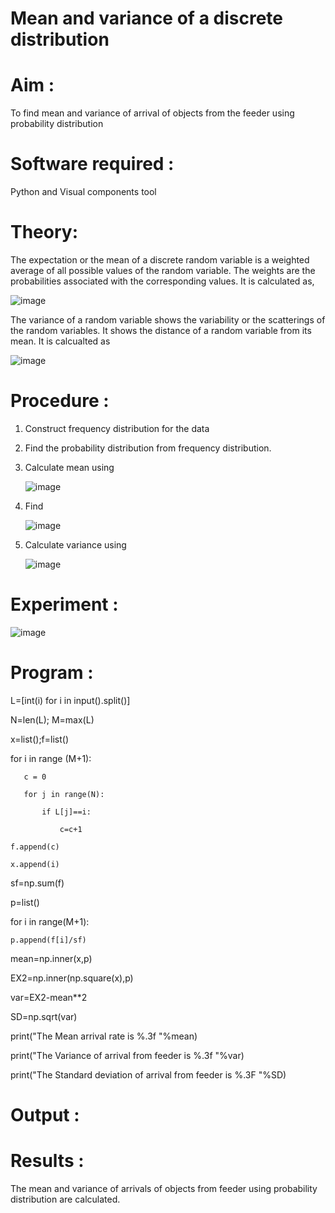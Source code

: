 #  Mean and variance of a discrete  distribution


# Aim : 

To find mean and variance of arrival of objects from the feeder using probability distribution


# Software required :  

Python and Visual components tool

# Theory:

The expectation or the mean of a discrete random variable is a weighted average of all possible
values of the random variable. The weights are the probabilities associated with the corresponding values. 
It is calculated as,

![image](https://user-images.githubusercontent.com/103921593/192938463-e34177f4-f188-48a0-bda2-8f6d1d660ed2.png)

The variance of a random variable shows the variability or the scatterings of the random variables.
It shows the distance of a random variable from its mean. It is calcualted as

![image](https://user-images.githubusercontent.com/103921593/192938695-99fedc01-34d5-4d36-84df-5880e766ed0c.png)


# Procedure :

1. Construct frequency distribution for the data

2. Find the  probability distribution from frequency distribution.

3. Calculate mean using 
   
   ![image](https://user-images.githubusercontent.com/103921593/192940431-03b81777-c54d-4286-b4f4-82dfe7666b4c.png)

4. Find  
   
      ![image](https://user-images.githubusercontent.com/103921593/192940255-2d9dd746-6875-4a6d-877b-6da6cdb96ab1.png)

5.  Calculate variance using 
  
      ![image](https://user-images.githubusercontent.com/103921593/192942852-913550a9-fabe-4a55-b956-0487b18bbd97.png)


# Experiment :

![image](https://user-images.githubusercontent.com/103921593/229993174-5b67e57e-3e01-4ac4-9f83-410a932b22bf.png)

# Program :
L=[int(i) for i in input().split()]

N=len(L); M=max(L)

x=list();f=list()

for i in range (M+1):
```
   c = 0

   for j in range(N):

       if L[j]==i:

           c=c+1

f.append(c)

x.append(i)
```
sf=np.sum(f)

p=list()

for i in range(M+1):
```
p.append(f[i]/sf)
```
mean=np.inner(x,p)

EX2=np.inner(np.square(x),p)

var=EX2-mean**2

SD=np.sqrt(var)

print("The Mean arrival rate is %.3f "%mean)

print("The Variance of arrival from feeder is %.3f "%var)

print("The Standard deviation of arrival from feeder is %.3F "%SD)


# Output : 

# Results :
The mean and variance of arrivals of objects from feeder using probability distribution are calculated.


